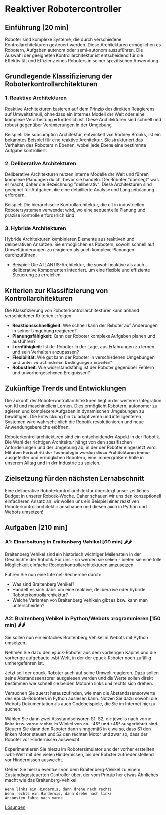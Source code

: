 # Reaktiver Robotercontroller

## Einführung [20 min]

Roboter sind komplexe Systeme, die durch verschiedene Kontrollarchitekturen gesteuert werden. Diese Architekturen ermöglichen es Robotern, Aufgaben autonom oder semi-autonom auszuführen. Die Auswahl der geeigneten Kontrollarchitektur ist entscheidend für die Effektivität und Effizienz eines Roboters in seiner spezifischen Anwendung.

## Grundlegende Klassifizierung der Roboterkontrollarchitekturen

### 1. Reaktive Architekturen

Reaktive Architekturen basieren auf dem Prinzip des direkten Reagierens auf Umweltstimuli, ohne dass ein internes Modell der Welt oder eine komplexe Verarbeitung erforderlich ist. Diese Architekturen sind schnell und robust gegenüber Veränderungen in der Umgebung.

Beispiel: Die subsumption Architektur, entwickelt von Rodney Brooks, ist ein bekanntes Beispiel für eine reaktive Architektur. Sie strukturiert das Verhalten des Roboters in Ebenen, wobei jede Ebene eine bestimmte Aufgabe kontrolliert.

### 2. Deliberative Architekturen

Deliberative Architekturen nutzen interne Modelle der Welt und führen komplexe Planungen durch, bevor sie handeln. Der Roboter "überlegt" was er macht, daher die Bezeichnung "deliberativ". Diese Architekturen sind geeignet für Aufgaben, die eine detaillierte Analyse und Langzeitplanung erfordern.

Beispiel: Die hierarchische Kontrollarchitektur, die oft in industriellen Robotersystemen verwendet wird, wo eine sequentielle Planung und präzise Kontrolle erforderlich sind.

### 3. Hybride Architekturen

Hybride Architekturen kombinieren Elemente aus reaktiven und deliberativen Ansätzen. Sie ermöglichen es Robotern, sowohl schnell auf Umweltänderungen zu reagieren als auch komplexe Planungen durchzuführen.

- Beispiel: Die ATLANTIS-Architektur, die sowohl reaktive als auch deliberative Komponenten integriert, um eine flexible und effiziente Steuerung zu erreichen.

## Kriterien zur Klassifizierung von Kontrollarchitekturen

Die Klassifizierung von Roboterkontrollarchitekturen kann anhand verschiedener Kriterien erfolgen:

- **Reaktionsschnelligkeit**: Wie schnell kann der Roboter auf Änderungen in seiner Umgebung reagieren?
- **Planungsfähigkeit**: Kann der Roboter komplexe Aufgaben planen und ausführen?
- **Lernfähigkeit**: Ist der Roboter in der Lage, aus Erfahrungen zu lernen und sein Verhalten anzupassen?
- **Flexibilität**: Wie gut kann der Roboter in verschiedenen Umgebungen und unter verschiedenen Bedingungen arbeiten?
- **Robustheit**: Wie widerstandsfähig ist der Roboter gegenüber Fehlern und unvorhergesehenen Ereignissen?

## Zukünftige Trends und Entwicklungen

Die Zukunft der Roboterkontrollarchitekturen liegt in der weiteren Integration von KI und maschinellem Lernen. Dies ermöglicht Robotern, autonomer zu agieren und komplexere Aufgaben in dynamischen Umgebungen zu bewältigen. Die Entwicklung hin zu adaptiveren und intelligenteren Systemen wird wahrscheinlich die Robotik revolutionieren und neue Anwendungsbereiche eröffnen.

Roboterkontrollarchitekturen sind ein entscheidender Aspekt in der Robotik. Die Wahl der richtigen Architektur hängt von den spezifischen Anforderungen und der Umgebung ab, in der der Roboter eingesetzt wird. Mit dem Fortschritt der Technologie werden diese Architekturen immer ausgefeilter und ermöglichen Robotern, eine immer größere Rolle in unserem Alltag und in der Industrie zu spielen.

## Zielsetzung für den nächsten Lernabschnitt

Eine deliberative Roboterkontrollarchitektur übersteigt unser zeitliches Budget in unserer Robotik-Woche. Daher schauen wir uns den konzeptionell einfacheren Ansatz an: wir wollen uns ein Beispiel einer reaktiven Roboterkontrollarchitektur anschauen und diesen auch in Python und Webots umsetzen!



## Aufgaben [210 min]

### A1: Einarbeitung in Braitenberg Vehikel [60 min] 🌶️🌶️

Braitenberg Vehikel sind ein historisch wichtiger Meilenstein in der Geschichte der Robotik. Für uns - so werden sie sehen - bieten sie eine tolle Möglichkeit einfache Roboterkontrollarchitekturen umzusetzen.

Führen Sie nun eine Internet-Recherche durch:
- Was sind Braitenberg Vehikel?
- Handelt es sich dabei um eine reaktive, deliberative oder hybride Roboterkontrollarchitektur?
- Welche Varianten von Braitenberg Vehikeln gibt es bzw. kann man unterscheiden?

### A2: Braitenberg Vehikel in Python/Webots programmieren [150 min] 🌶️🌶️

Sie sollen nun ein einfaches Braitenberg Vehikel in Webots mit Python umsetzen.

Nehmen Sie dazu den epuck-Roboter aus dem vorherigen Kapitel und die vorherige aufgebaute .wbt Welt, in der der epuck-Roboter noch zufällig umhergefahren ist.

Jetzt soll der epuck-Roboter auch auf seine Umwelt reagieren. Dazu sollen seine Abstandssensoren ausgelesen werden und die Werte sollen direkt bestimmen wie schnell die beiden Motoren links und rechts sich drehen.

Versuchen Sie zuerst herauszufinden, wie man die Abstandssensorwerte des epuck-Roboters in Python auslesen kann. Nutzen Sie dazu sowohl die Webots Dokumentation als auch Codebeispiele, die Sie im Internet hierzu suchen.

Wählen Sie dann zwei Absstandsensoren S1, S2, die jeweils nach vorne links bzw. vorne rechts im Winkel von ca. -45° und +45° ausgerichtet sind. Steuern Sie dann den Roboter dann sinngemäß in etwa so, dass S1 den linken Motor steuert und S2 den rechten Motor und zwar so, dass der Roboter vor Hindernissen ausweicht.

Experimentieren Sie hierzu im Robotersimulator und der vorher erstellten .wbt-Welt mit den vielen Hindernissen, bis der Roboter zufriedenstellend vor Hindernissen ausweicht.

Gehen Sie hierzu eventuell von dem Braitenberg-Vehikel zu einem Zustandsgesteuerten Controller über, der vom Prinzip her etwas Ähnliches macht wie das Braitenberg-Vehikel:

    Wenn links ein Hindernis, dann drehe nach rechts
    Wenn rechts ein Hindernis, dann drehe nach links
    Ansonsten fahre nach vorne

[Lösungen](webots_reaktiver_controller_loesungen.md)
